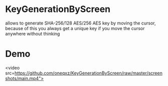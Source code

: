 # KeyGenerationByScreen
allows to generate SHA-256/128 AES/256 AES key by moving the cursor, because of this you always get a unique key if you move the cursor anywhere without thinking

# Demo
<video src=https://github.com/oneqxz/KeyGenerationByScreen/raw/master/screenshots/main.mp4">
